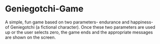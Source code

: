 # Geniegotchi-Game
A simple, fun game based on two parameters- endurance and happiness- of Geniegotchi (a fictional character). Once these two parameters are used up or the user selects zero, the game ends and the appropriate messages are shown on the screen.
